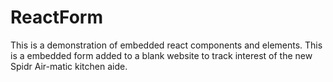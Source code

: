 # ReactForm
This is a demonstration of embedded react components and elements. This is a embedded form added to a blank website to track interest of the new Spidr Air-matic kitchen aide.

